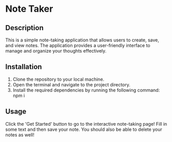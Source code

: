 # Note Taker

## Description

This is a simple note-taking application that allows users to create, save, and view notes. The application provides a user-friendly interface to manage and organize your thoughts effectively.

## Installation

1. Clone the repository to your local machine.
2. Open the terminal and navigate to the project directory.
3. Install the required dependencies by running the following command: npm i

## Usage

Click the 'Get Started' button to go to the interactive note-taking page! Fill in some text and then save your note. You should also be able to delete your notes as well!
